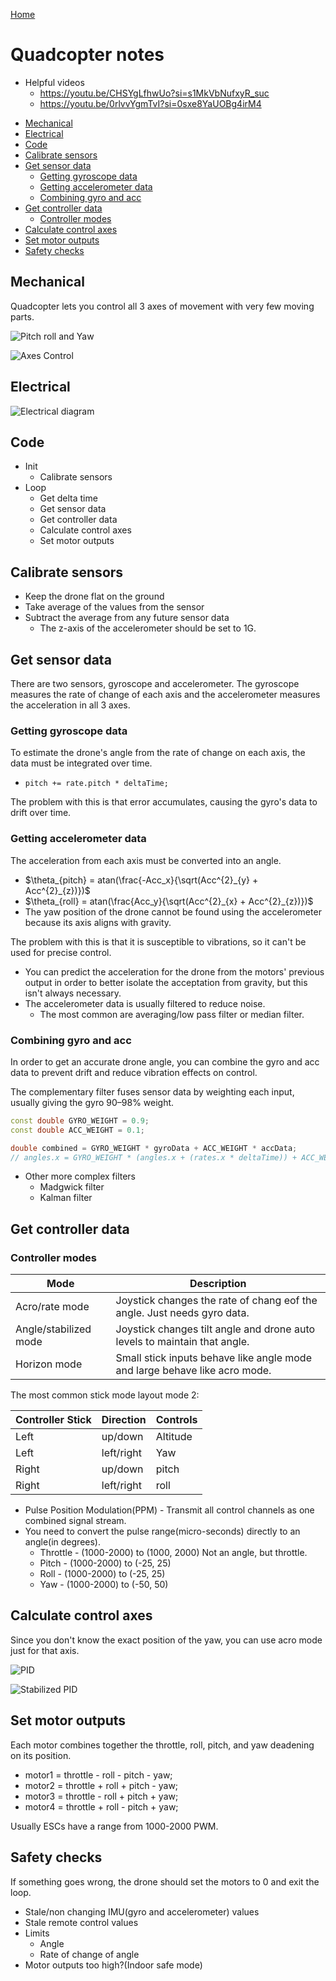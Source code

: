 [Home](../../README.md#embedded-programming)

# Quadcopter notes
- Helpful videos
	- https://youtu.be/CHSYgLfhwUo?si=s1MkVbNufxyR_suc
	- https://youtu.be/0rlvvYgmTvI?si=0sxe8YaUOBg4irM4

<!-- TOC -->

- [Mechanical](#mechanical)
- [Electrical](#electrical)
- [Code](#code)
- [Calibrate sensors](#calibrate-sensors)
- [Get sensor data](#get-sensor-data)
	- [Getting gyroscope data](#getting-gyroscope-data)
	- [Getting accelerometer data](#getting-accelerometer-data)
	- [Combining gyro and acc](#combining-gyro-and-acc)
- [Get controller data](#get-controller-data)
	- [Controller modes](#controller-modes)
- [Calculate control axes](#calculate-control-axes)
- [Set motor outputs](#set-motor-outputs)
- [Safety checks](#safety-checks)

<!-- /TOC -->

## Mechanical
Quadcopter lets you control all 3 axes of movement with very few moving parts.

![Pitch roll and Yaw](./quadcopter_pitch_roll_and_yaw.gif)

![Axes Control](./quadcopter_axes_control.png)

## Electrical

![Electrical diagram](./quad_copter_electrical_diagram.png)

## Code
- Init
	- Calibrate sensors
- Loop
	- Get delta time
	- Get sensor data
	- Get controller data
	- Calculate control axes
	- Set motor outputs

## Calibrate sensors
- Keep the drone flat on the ground
- Take average of the values from the sensor
- Subtract the average from any future sensor data
	- The z-axis of the accelerometer should be set to 1G.

## Get sensor data
There are two sensors, gyroscope and accelerometer. The gyroscope measures the rate of change of each axis and the accelerometer measures the acceleration in all 3 axes.

### Getting gyroscope data
To estimate the drone's angle from the rate of change on each axis, the data must be integrated over time.
- `pitch += rate.pitch * deltaTime;`

The problem with this is that error accumulates, causing the gyro's data to drift over time.

### Getting accelerometer data
The acceleration from each axis must be converted into an angle.
- $\theta_{pitch} = atan(\frac{-Acc_x}{\sqrt(Acc^{2}_{y} + Acc^{2}_{z})})$
- $\theta_{roll} = atan(\frac{Acc_y}{\sqrt(Acc^{2}_{x} + Acc^{2}_{z})})$
- The yaw position of the drone cannot be found using the accelerometer because its axis aligns with gravity.

The problem with this is that it is susceptible to vibrations, so it can't be used for precise control.

- You can predict the acceleration for the drone from the motors' previous output in order to better isolate the acceptation from gravity, but this isn't always necessary.
- The accelerometer data is usually filtered to reduce noise.
	- The most common are averaging/low pass filter or median filter.

### Combining gyro and acc
In order to get an accurate drone angle, you can combine the gyro and acc data to prevent drift and reduce vibration effects on control.

The complementary filter fuses sensor data by weighting each input, usually giving the gyro 90–98% weight.

```C++
const double GYRO_WEIGHT = 0.9;
const double ACC_WEIGHT = 0.1;

double combined = GYRO_WEIGHT * gyroData + ACC_WEIGHT * accData;
// angles.x = GYRO_WEIGHT * (angles.x + (rates.x * deltaTime)) + ACC_WEIGHT * accelAngles.x;
```

- Other more complex filters
	- Madgwick filter
	- Kalman filter

## Get controller data

### Controller modes

| Mode                  | Description                                                                |
|-----------------------|----------------------------------------------------------------------------|
| Acro/rate mode        | Joystick changes the rate of chang eof the angle. Just needs gyro data.    |
| Angle/stabilized mode | Joystick changes tilt angle and drone auto levels to maintain that angle.  |
| Horizon mode          | Small stick inputs behave like angle mode and large behave like acro mode. |

The most common stick mode layout mode 2:

| Controller Stick | Direction  | Controls |
|------------------|------------|----------|
| Left             | up/down    | Altitude |
| Left             | left/right | Yaw      |
| Right            | up/down    | pitch    |
| Right            | left/right | roll     |

- Pulse Position Modulation(PPM) - Transmit all control channels as one combined signal stream.
- You need to convert the pulse range(micro-seconds) directly to an angle(in degrees).
	- Throttle - (1000-2000) to (1000, 2000) Not an angle, but throttle.
	- Pitch - (1000-2000) to (-25, 25)
	- Roll - (1000-2000) to (-25, 25)
	- Yaw - (1000-2000) to (-50, 50)

## Calculate control axes
Since you don't know the exact position of the yaw, you can use acro mode just for that axis.

![PID](./pid_rate_control.png)

![Stabilized PID](./pid_stabilise.png)

## Set motor outputs
Each motor combines together the throttle, roll, pitch, and yaw deadening on its position.

- motor1 = throttle - roll - pitch - yaw;
- motor2 = throttle + roll + pitch - yaw;
- motor3 = throttle - roll + pitch + yaw;
- motor4 = throttle + roll - pitch + yaw;

Usually ESCs have a range from 1000-2000 PWM.

## Safety checks
If something goes wrong, the drone should set the motors to 0 and exit the loop.

- Stale/non changing IMU(gyro and accelerometer) values
- Stale remote control values
- Limits
	- Angle
	- Rate of change of angle
- Motor outputs too high?(Indoor safe mode)